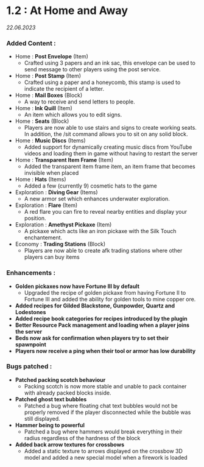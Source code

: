 # 1.2 : At Home and Away
*22.06.2023*

### Added Content :
- Home : **Post Envelope** (Item)
  - Crafted using 3 papers and an ink sac, this envelope can be used to send message to other players using the post service.
- Home : **Post Stamp** (Item)
  - Crafted using a paper and a honeycomb, this stamp is used to indicate the recipient of a letter.
- Home : **Mail Boxes** (Block)
  - A way to receive and send letters to people.
- Home : **Ink Quill** (Item)
  - An item which allows you to edit signs.
- Home : **Seats** (Block)
  - Players are now able to use stairs and signs to create working seats. In addition, the /sit command allows you to sit on any solid block.
- Home : **Music Discs** (Items)
  - Added support for dynamically creating music discs from YouTube videos and loading them in game without having to restart the server
- Home : **Transparent Item Frame** (Item)
  - Added the transparent item frame item, an item frame that becomes invisible when placed
- Home : **Hats** (Items)
  - Added a few (currently 9) cosmetic hats to the game
- Exploration : **Diving Gear** (Items)
  - A new armor set which enhances underwater exploration.
- Exploration : **Flare** (Item)
  - A red flare you can fire to reveal nearby entities and display your position.
- Exploration : **Amethyst Pickaxe** (Item)
  - A pickaxe which acts like an iron pickaxe with the Silk Touch enchantement.
- Economy : **Trading Stations** (Block)
  - Players are now able to create afk trading stations where other players can buy items

### Enhancements :
 - **Golden pickaxes now have Fortune III by default**
   - Upgraded the recipe of golden pickaxe from having Fortune II to Fortune III and added the ability for golden tools to mine copper ore.
 - **Added recipes for Gilded Blackstone, Gunpowder, Quartz and Lodestones**
 - **Added recipe book categories for recipes introduced by the plugin**
 - **Better Resource Pack management and loading when a player joins the server**
 - **Beds now ask for confirmation when players try to set their spawnpoint**
 - **Players now receive a ping when their tool or armor has low durability**
### Bugs patched :
- **Patched packing scotch behaviour**
    - Packing scotch is now more stable and unable to pack container with already packed blocks inside.
- **Patched ghost text bubbles**
  - Patched a bug where floating chat text bubbles would not be properly removed if the player disconnected while the bubble was still displayed.
- **Hammer being to powerful**
  - Patched a bug where hammers would break everything in their radius regardless of the hardness of the block
- **Added back arrow textures for crossbows**
  - Added a static texture to arrows displayed on the crossbow 3D model and added a new special model when a firework is loaded